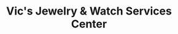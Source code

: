---
title: "Vic's Jewelry & Watch Services Center"
url: /aurora/vics-jewelry-und-watch-services-center/
shop: Schmuck
---